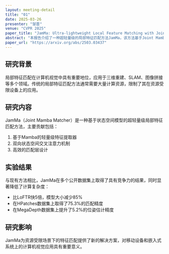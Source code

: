 ```yaml
---
layout: meeting-detail
title: "01"
date: 2025-03-26
presenter: "邹晋"
venue: "CVPR 2025"
paper_title: "JamMa: Ultra-lightweight Local Feature Matching with Joint Mamba"
abstract: "本报告介绍了一种超轻量级的局部特征匹配方法JamMa，该方法基于Joint Mamba架构，在计算效率和匹配精度之间取得了极佳的平衡。"
paper_url: "https://arxiv.org/abs/2503.03437"
---
```


## 研究背景

局部特征匹配在计算机视觉中具有重要地位，应用于三维重建、SLAM、图像拼接等多个领域。传统的局部特征匹配方法通常需要大量计算资源，限制了其在资源受限设备上的应用。

## 研究内容

JamMa（Joint Mamba Matcher）是一种基于状态空间模型的超轻量级局部特征匹配方法，主要贡献包括：

1. 基于Mamba的轻量级特征提取器
2. 双向状态空间交叉注意力机制
3. 高效的匹配层设计

## 实验结果

与现有方法相比，JamMa在多个公开数据集上取得了具有竞争力的结果，同时显著降低了计算复杂度：

- 比LoFTR快5倍，模型大小减少85%
- 在HPatches数据集上取得了75.3%的匹配精度
- 在MegaDepth数据集上提升了5.2%的位姿估计精度

## 研究影响

JamMa为资源受限场景下的特征匹配提供了新的解决方案，对移动设备和嵌入式系统上的计算机视觉应用具有重要意义。
